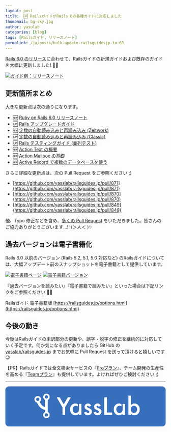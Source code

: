 ```yaml
---
layout: post
title:  🆙 RailsガイドがRails 6の各種ガイドに対応しました
thumbnail: bg-sky.jpg
author: yasulab
categories: [blog]
tags: [Railsガイド, リリースノート]
permalink: /ja/posts/bulk-update-railsguidesjp-to-60
---
```


[Rails 6.0 のリリース](https://weblog.rubyonrails.org/2019/8/15/Rails-6-0-final-release/)に合わせて、Railsガイドの新規ガイドおよび既存のガイドを大幅に更新しました! 📜✨

[![ガイド例：リリースノート](https://i.gyazo.com/c2db802b161dbfacd672e34b1b8815ee.png)](https://railsguides.jp/6_0_release_notes.html)

## 更新箇所まとめ

大きな更新点は次の通りになります。

- 🆕 [Ruby on Rails 6.0 リリースノート](https://railsguides.jp/6_0_release_notes.html)
- 🆙 [Rails アップグレードガイド](https://railsguides.jp/upgrading_ruby_on_rails.html)
- 🆕 [定数の自動読み込みと再読み込み (Zeitwork)](https://railsguides.jp/autoloading_and_reloading_constants.html)
- 🆙 [定数の自動読み込みと再読み込み (Classic)](https://railsguides.jp/autoloading_and_reloading_constants_classic_mode.html)
- 🆙 [Rails テスティングガイド (並列テスト)](https://railsguides.jp/testing.html#並列テスト)
- 🆕 [Action Text の概要](https://railsguides.jp/action_text_overview.html)
- 🆕 [Action Mailbox の基礎](https://railsguides.jp/action_mailbox_basics.html)
- 🆕 [Active Record で複数のデータベースを使う](https://railsguides.jp/active_record_multiple_databases.html)

さらに詳細な更新点は、次の Pull Request をご参照ください ;)

- [https://github.com/yasslab/railsguides.jp/pull/871](https://github.com/yasslab/railsguides.jp/pull/871)
- [https://github.com/yasslab/railsguides.jp/pull/870](https://github.com/yasslab/railsguides.jp/pull/870)
- [https://github.com/yasslab/railsguides.jp/pull/849](https://github.com/yasslab/railsguides.jp/pull/849)

他、Typo 修正などを含め、[多くの Pull Request](https://github.com/yasslab/railsguides.jp/pulls?q=is%3Apr+is%3Aclosed) をいただきました。皆さんのご協力ありがとうございます...!! (＞人＜ )✨

## 過去バージョンは電子書籍化

Rails 6.0 以前のバージョン (Rails 5.2, 5.1, 5.0 対応など) のRailsガイドについては、大幅アップデート前のスナップショットを電子書籍として提供しています。

[![電子書籍ページ](https://i.gyazo.com/30deb983f7efc9b5f027650b367ec47a.png)](https://railsguides.jp/options.html)
[![電子書籍バージョン](https://i.gyazo.com/384cb4f1ce81ec9afe3a5f6292a44624.png)](https://railsguides.jp/options.html)

『過去バージョンを読みたい』『電子書籍で読みたい』といった場合は下記リンクをご参照ください 📕✨

Railsガイド 電子書籍版
[https://railsguides.jp/options.html](https://railsguides.jp/options.html)

## 今後の動き

今後はRailsガイドの未訳部分の更新や、誤字・脱字の修正を継続的に対応していく予定です。何か気になる点がありましたら GitHub の [yasslab/railsguides.jp](https://github.com/yasslab/railsguides.jp) までお気軽に Pull Request を送って頂けると嬉しいです 😉

【PR】Railsガイドでは全文検索サービスの『[Proプラン](https://railsguides.jp/pro)』、チーム開発の生産性を高める『[Teamプラン](https://railsguides.jp/team)』も提供しています。よければぜひご検討ください ;)

-----

[![YassLab Inc.](/img/logos/800x200.png)](/)


